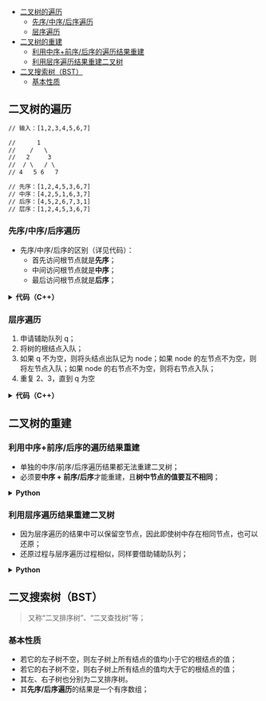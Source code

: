 <!-- Tag: 树、二叉树 -->

- [二叉树的遍历](#二叉树的遍历)
    - [先序/中序/后序遍历](#先序中序后序遍历)
    - [层序遍历](#层序遍历)
- [二叉树的重建](#二叉树的重建)
    - [利用中序+前序/后序的遍历结果重建](#利用中序前序后序的遍历结果重建)
    - [利用层序遍历结果重建二叉树](#利用层序遍历结果重建二叉树)
- [二叉搜索树（BST）](#二叉搜索树bst)
    - [基本性质](#基本性质)

## 二叉树的遍历

```txt
// 输入：[1,2,3,4,5,6,7]

//      1
//    /   \
//   2     3
//  / \   / \
// 4   5 6   7

// 先序：[1,2,4,5,3,6,7]
// 中序：[4,2,5,1,6,3,7]
// 后序：[4,5,2,6,7,3,1]
// 层序：[1,2,4,5,3,6,7]
```

### 先序/中序/后序遍历
- 先序/中序/后序的区别（详见代码）：
    - 首先访问根节点就是**先序**；
    - 中间访问根节点就是**中序**；
    - 最后访问根节点就是**后序**；

<details><summary><b>代码（C++）</b></summary>

```cpp

/**
* Definition for a binary tree node.
* struct TreeNode {
*     int val;
*     TreeNode *left;
*     TreeNode *right;
*     TreeNode(int x) : val(x), left(NULL), right(NULL) {}
* };
*/
class Solution {

public:
    vector<int> tmp(TreeNode* root) {
        vector<int> ret;
        preOrder(root, ret);
        return ret;
    }

    // 前序遍历
    void preOrder(TreeNode* root, vector<int> &arr) {
        if (root == nullptr) return;

        arr.push_back(root->val);  // 先序
        preOrder(root->left, arr);
        preOrder(root->right, arr);
    }

    // 中序遍历
    void inOrder(TreeNode* root, vector<int> &arr) {
        if (root == nullptr) return;

        inOrder(root->left, arr);
        arr.push_back(root->val);  // 中序
        inOrder(root->right, arr);
    }

    // 后序遍历
    void postOrder(TreeNode* root, vector<int> &arr) {
        if (root == nullptr) return;

        postOrder(root->left, arr);
        postOrder(root->right, arr);
        arr.push_back(root->val);  // 后序
    }
};
```

</details>


### 层序遍历
1. 申请辅助队列 q；
2. 将树的根结点入队；
3. 如果 q 不为空，则将头结点出队记为 node；如果 node 的左节点不为空，则将左节点入队；如果 node 的右节点不为空，则将右节点入队；
4. 重复 2、3，直到 q 为空

<details><summary><b>代码（C++）</b></summary>

```cpp
/**
 * Definition for a binary tree node.
 * struct TreeNode {
 *     int val;
 *     TreeNode *left;
 *     TreeNode *right;
 *     TreeNode(int x) : val(x), left(NULL), right(NULL) {}
 * };
 */
class Solution {

public:
    vector<int> levelOrder(TreeNode* root) {
        
        vector<int> ret;
        queue<TreeNode*> q;  // 辅助队列
        
        if (root) {
            q.push(root);
        }

        while (!q.empty()) {
            TreeNode* node = q.front();  // 取出并弹出队首
            q.pop();

            ret.push_back(node->val);
            if (node->left) {
                q.push(node->left);
            }
            if (node->right) {
                q.push(node->right);
            }
        }

        return ret;
    }
};
```

</details>


## 二叉树的重建

### 利用中序+前序/后序的遍历结果重建

- 单独的中序/前序/后序遍历结果都无法重建二叉树；
- 必须要**中序 + 前序/后序**才能重建，且**树中节点的值要互不相同**；

<details><summary><b>Python</b></summary>

```python
def build_dfs(p, i):  # 输入前序遍历和中序遍历
    if len(p) < 1 or len(i) < 1:
        return None

    # 建立根节点
    root_val = p[0]
    root = TreeNode(root_val)
    root_idx = i.index(root_val)  # 找到根节点在中序遍历的位置

    # 截取左子树的 preorder 和 inorder，递归建立左子树
    i_left = i[:root_idx]
    p_left = p[1: len(i_left) + 1]
    root.left = dfs(p_left, i_left)
    # 截取右子树的 preorder 和 inorder，递归建立右子树
    i_right = i[root_idx + 1:]
    p_right = p[-len(i_right):]
    root.right = dfs(p_right, i_right)

    return root
```

</details>

### 利用层序遍历结果重建二叉树

- 因为层序遍历的结果中可以保留空节点，因此即使树中存在相同节点，也可以还原；
- 还原过程与层序遍历过程相似，同样要借助辅助队列；


<details><summary><b>Python</b></summary>

```python
def build(nodes):
    """nodes 形如 [1,2,3,None,None,4,5]"""
    if not nodes: return None  # 空

    from collections import deque  # 双端队列

    i = 0  # 记录当前节点在 data 中的位置
    root = Node(nodes[i])
    i += 1
    buf = deque([root])
    while buf:
        p = buf.popleft()
        if nodes[i] is not None:  # 因为在 if 中 0 也是 False，所以保险起见用 is not None 来判断
            p.left = Node(nodes[i])
            buf.append(p.left)
        i += 1
        if nodes[i] is not None:
            p.right = Node(nodes[i])
            buf.append(p.right)
        i += 1

    return root
```

</details>


## 二叉搜索树（BST）
> 又称“二叉排序树”、“二叉查找树”等；

### 基本性质

- 若它的左子树不空，则左子树上所有结点的值均小于它的根结点的值；
- 若它的右子树不空，则右子树上所有结点的值均大于它的根结点的值；
- 其左、右子树也分别为二叉排序树。
- 其**先序/后序遍历**的结果是一个有序数组；